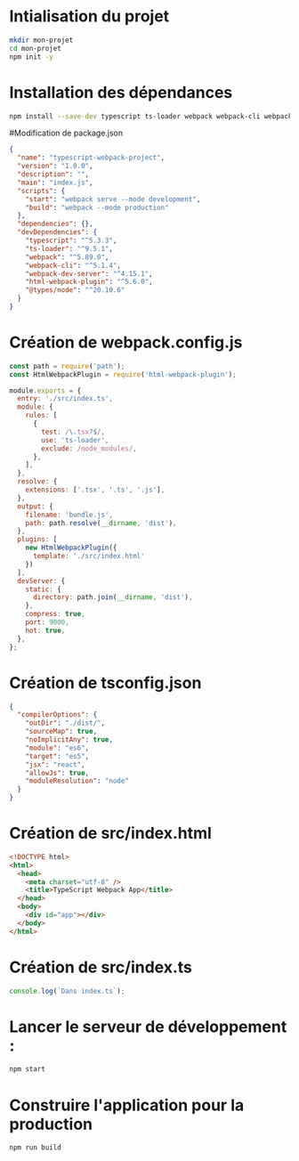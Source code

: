 # Intialisation du projet 
```bash
mkdir mon-projet
cd mon-projet
npm init -y
```
# Installation des dépendances

```bash
npm install --save-dev typescript ts-loader webpack webpack-cli webpack-dev-server html-webpack-plugin @types/node
```

#Modification de package.json
```json
{
  "name": "typescript-webpack-project",
  "version": "1.0.0",
  "description": "",
  "main": "index.js",
  "scripts": {
    "start": "webpack serve --mode development",
    "build": "webpack --mode production"
  },
  "dependencies": {},
  "devDependencies": {
    "typescript": "^5.3.3",
    "ts-loader": "^9.5.1",
    "webpack": "^5.89.0",
    "webpack-cli": "^5.1.4",
    "webpack-dev-server": "^4.15.1",
    "html-webpack-plugin": "^5.6.0",
    "@types/node": "^20.10.6"
  }
}
```
# Création de webpack.config.js

```js
const path = require('path');
const HtmlWebpackPlugin = require('html-webpack-plugin');

module.exports = {
  entry: './src/index.ts',
  module: {
    rules: [
      {
        test: /\.tsx?$/,
        use: 'ts-loader',
        exclude: /node_modules/,
      },
    ],
  },
  resolve: {
    extensions: ['.tsx', '.ts', '.js'],
  },
  output: {
    filename: 'bundle.js',
    path: path.resolve(__dirname, 'dist'),
  },
  plugins: [
    new HtmlWebpackPlugin({
      template: './src/index.html'
    })
  ],
  devServer: {
    static: {
      directory: path.join(__dirname, 'dist'),
    },
    compress: true,
    port: 9000,
    hot: true,
  },
};

```
# Création de tsconfig.json

```json
{
  "compilerOptions": {
    "outDir": "./dist/",
    "sourceMap": true,
    "noImplicitAny": true,
    "module": "es6",
    "target": "es5",
    "jsx": "react",
    "allowJs": true,
    "moduleResolution": "node"
  }
}
```
# Création de src/index.html

```html
<!DOCTYPE html>
<html>
  <head>
    <meta charset="utf-8" />
    <title>TypeScript Webpack App</title>
  </head>
  <body>
    <div id="app"></div>
  </body>
</html>

```
# Création de src/index.ts

```ts
console.log(`Dans index.ts`);

```
# Lancer le serveur de développement :
```bash
npm start

```
# Construire l'application pour la production 
```bash
npm run build
```